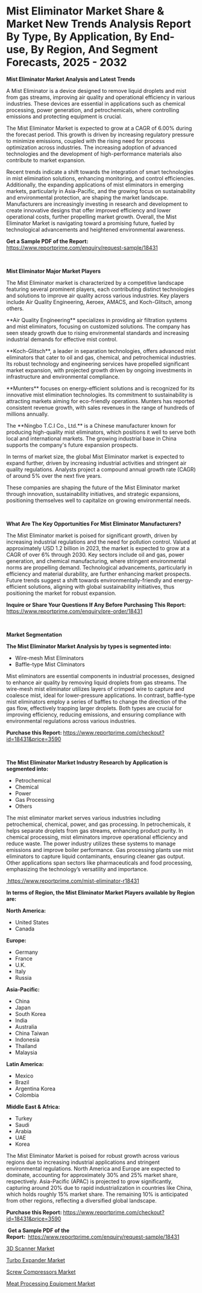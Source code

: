 <p><h1>Mist Eliminator Market Share & Market New Trends Analysis Report By Type, By Application, By End-use, By Region, And Segment Forecasts, 2025 - 2032</h1></p><p><strong>Mist Eliminator Market Analysis and Latest Trends</strong></p>
<p><p>A Mist Eliminator is a device designed to remove liquid droplets and mist from gas streams, improving air quality and operational efficiency in various industries. These devices are essential in applications such as chemical processing, power generation, and petrochemicals, where controlling emissions and protecting equipment is crucial.</p><p>The Mist Eliminator Market is expected to grow at a CAGR of 6.00% during the forecast period. This growth is driven by increasing regulatory pressure to minimize emissions, coupled with the rising need for process optimization across industries. The increasing adoption of advanced technologies and the development of high-performance materials also contribute to market expansion. </p><p>Recent trends indicate a shift towards the integration of smart technologies in mist elimination solutions, enhancing monitoring, and control efficiencies. Additionally, the expanding applications of mist eliminators in emerging markets, particularly in Asia-Pacific, and the growing focus on sustainability and environmental protection, are shaping the market landscape. Manufacturers are increasingly investing in research and development to create innovative designs that offer improved efficiency and lower operational costs, further propelling market growth. Overall, the Mist Eliminator Market is navigating toward a promising future, fueled by technological advancements and heightened environmental awareness.</p></p>
<p><strong>Get a Sample PDF of the Report:&nbsp;</strong> <a href="https://www.reportprime.com/enquiry/request-sample/18431?utm_campaign=2175&utm_medium=2&utm_source=Github&utm_content=ia&utm_term=19032025&utm_id=mist-eliminator">https://www.reportprime.com/enquiry/request-sample/18431</a></p>
<p>&nbsp;</p>
<p><strong>Mist Eliminator Major Market Players</strong></p>
<p><p>The Mist Eliminator market is characterized by a competitive landscape featuring several prominent players, each contributing distinct technologies and solutions to improve air quality across various industries. Key players include Air Quality Engineering, Aeroex, AMACS, and Koch-Glitsch, among others.</p><p>**Air Quality Engineering** specializes in providing air filtration systems and mist eliminators, focusing on customized solutions. The company has seen steady growth due to rising environmental standards and increasing industrial demands for effective mist control.</p><p>**Koch-Glitsch**, a leader in separation technologies, offers advanced mist eliminators that cater to oil and gas, chemical, and petrochemical industries. Its robust technology and engineering services have propelled significant market expansion, with projected growth driven by ongoing investments in infrastructure and environmental compliance.</p><p>**Munters** focuses on energy-efficient solutions and is recognized for its innovative mist elimination technologies. Its commitment to sustainability is attracting markets aiming for eco-friendly operations. Munters has reported consistent revenue growth, with sales revenues in the range of hundreds of millions annually.</p><p>The **Ningbo T.C.I Co., Ltd.** is a Chinese manufacturer known for producing high-quality mist eliminators, which positions it well to serve both local and international markets. The growing industrial base in China supports the company's future expansion prospects.</p><p>In terms of market size, the global Mist Eliminator market is expected to expand further, driven by increasing industrial activities and stringent air quality regulations. Analysts project a compound annual growth rate (CAGR) of around 5% over the next five years.</p><p>These companies are shaping the future of the Mist Eliminator market through innovation, sustainability initiatives, and strategic expansions, positioning themselves well to capitalize on growing environmental needs.</p></p>
<p>&nbsp;</p>
<p><strong>What Are The Key Opportunities For Mist Eliminator Manufacturers?</strong></p>
<p><p>The Mist Eliminator market is poised for significant growth, driven by increasing industrial regulations and the need for pollution control. Valued at approximately USD 1.2 billion in 2023, the market is expected to grow at a CAGR of over 6% through 2030. Key sectors include oil and gas, power generation, and chemical manufacturing, where stringent environmental norms are propelling demand. Technological advancements, particularly in efficiency and material durability, are further enhancing market prospects. Future trends suggest a shift towards environmentally-friendly and energy-efficient solutions, aligning with global sustainability initiatives, thus positioning the market for robust expansion.</p></p>
<p><strong>Inquire or Share Your Questions If Any Before Purchasing This Report:</strong> <a href="https://www.reportprime.com/enquiry/pre-order/18431?utm_campaign=2175&utm_medium=2&utm_source=Github&utm_content=ia&utm_term=19032025&utm_id=mist-eliminator">https://www.reportprime.com/enquiry/pre-order/18431</a></p>
<p>&nbsp;</p>
<p><strong>Market Segmentation</strong></p>
<p><strong>The Mist Eliminator Market Analysis by types is segmented into:</strong></p>
<p><ul><li>Wire-mesh Mist Eliminators</li><li>Baffle-type Mist Climinators</li></ul></p>
<p><p>Mist eliminators are essential components in industrial processes, designed to enhance air quality by removing liquid droplets from gas streams. The wire-mesh mist eliminator utilizes layers of crimped wire to capture and coalesce mist, ideal for lower-pressure applications. In contrast, baffle-type mist eliminators employ a series of baffles to change the direction of the gas flow, effectively trapping larger droplets. Both types are crucial for improving efficiency, reducing emissions, and ensuring compliance with environmental regulations across various industries.</p></p>
<p><strong>Purchase this Report:&nbsp;</strong><a href="https://www.reportprime.com/checkout?id=18431&price=3590&utm_campaign=2175&utm_medium=2&utm_source=Github&utm_content=ia&utm_term=19032025&utm_id=mist-eliminator">https://www.reportprime.com/checkout?id=18431&price=3590</a></p>
<p>&nbsp;</p>
<p><strong>The Mist Eliminator Market Industry Research by Application is segmented into:</strong></p>
<p><ul><li>Petrochemical</li><li>Chemical</li><li>Power</li><li>Gas Processing</li><li>Others</li></ul></p>
<p><p>The mist eliminator market serves various industries including petrochemical, chemical, power, and gas processing. In petrochemicals, it helps separate droplets from gas streams, enhancing product purity. In chemical processing, mist eliminators improve operational efficiency and reduce waste. The power industry utilizes these systems to manage emissions and improve boiler performance. Gas processing plants use mist eliminators to capture liquid contaminants, ensuring cleaner gas output. Other applications span sectors like pharmaceuticals and food processing, emphasizing the technology’s versatility and importance.</p></p>
<p><a href="https://www.reportprime.com/mist-eliminator-r18431?utm_campaign=2175&utm_medium=2&utm_source=Github&utm_content=ia&utm_term=19032025&utm_id=mist-eliminator">&nbsp;https://www.reportprime.com/mist-eliminator-r18431</a></p>
<p><strong>In terms of Region, the Mist Eliminator Market Players available by Region are:</strong></p>
<p>
    <p> <strong> North America: </strong>
        <ul>
            <li>United States</li>
            <li>Canada</li>
        </ul>
        </p> 
    <p> <strong> Europe: </strong>
        <ul>
            <li>Germany</li>
            <li>France</li>
            <li>U.K.</li>
            <li>Italy</li>
            <li>Russia</li>
        </ul>
        </p> 
    <p> <strong> Asia-Pacific: </strong>
        <ul>
            <li>China</li>
            <li>Japan</li>
            <li>South Korea</li>
            <li>India</li>
            <li>Australia</li>
            <li>China Taiwan</li>
            <li>Indonesia</li>
            <li>Thailand</li>
            <li>Malaysia</li>
        </ul>
        </p> 
    <p> <strong> Latin America: </strong>
        <ul>
            <li>Mexico</li>
            <li>Brazil</li>
            <li>Argentina Korea</li>
            <li>Colombia</li>
        </ul>
        </p> 
    <p> <strong> Middle East & Africa: </strong>
        <ul>
            <li>Turkey</li>
            <li>Saudi</li>
            <li>Arabia</li>
            <li>UAE</li>
            <li>Korea</li>
        </ul>
    </p>
    </p>
<p><p>The Mist Eliminator Market is poised for robust growth across various regions due to increasing industrial applications and stringent environmental regulations. North America and Europe are expected to dominate, accounting for approximately 30% and 25% market share, respectively. Asia-Pacific (APAC) is projected to grow significantly, capturing around 20% due to rapid industrialization in countries like China, which holds roughly 15% market share. The remaining 10% is anticipated from other regions, reflecting a diversified global landscape.</p></p>
<p><strong>Purchase this Report: </strong><a href="https://www.reportprime.com/checkout?id=18431&price=3590&utm_campaign=2175&utm_medium=2&utm_source=Github&utm_content=ia&utm_term=19032025&utm_id=mist-eliminator">https://www.reportprime.com/checkout?id=18431&price=3590</a></p>
<p>&nbsp;<strong>Get a Sample PDF of the Report:&nbsp;&nbsp;</strong><a href="https://www.reportprime.com/enquiry/request-sample/18431?utm_campaign=2175&utm_medium=2&utm_source=Github&utm_content=ia&utm_term=19032025&utm_id=mist-eliminator">https://www.reportprime.com/enquiry/request-sample/18431</a></p>
<p><strong></strong></p>
<p><p><a href="https://github.com/kreilkoffas4/Market-Research-Report-List-1/blob/main/3d-scanner-market.md?utm_campaign=2175&utm_medium=2&utm_source=Github&utm_content=ia&utm_term=19032025&utm_id=mist-eliminator">3D Scanner Market</a></p><p><a href="https://github.com/poskaturovtl/Market-Research-Report-List-1/blob/main/turbo-expander-market.md?utm_campaign=2175&utm_medium=2&utm_source=Github&utm_content=ia&utm_term=19032025&utm_id=mist-eliminator">Turbo Expander Market</a></p><p><a href="https://github.com/duerknikko44/Market-Research-Report-List-1/blob/main/screw-compressors-market.md?utm_campaign=2175&utm_medium=2&utm_source=Github&utm_content=ia&utm_term=19032025&utm_id=mist-eliminator">Screw Compressors Market</a></p><p><a href="https://github.com/darouthiamnl/Market-Research-Report-List-1/blob/main/meat-processing-equipment-market.md?utm_campaign=2175&utm_medium=2&utm_source=Github&utm_content=ia&utm_term=19032025&utm_id=mist-eliminator">Meat Processing Equipment Market</a></p></p>